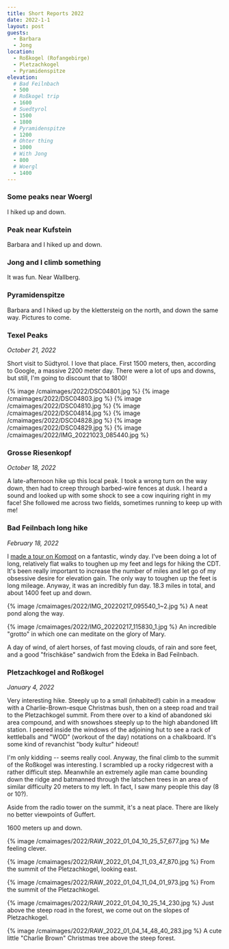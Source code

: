 ```yaml
---
title: Short Reports 2022
date: 2022-1-1
layout: post
guests:
  - Barbara
  - Jong
location:
  - Roßkogel (Rofangebirge)
  - Pletzachkogel
  - Pyramidenspitze
elevation:
  # Bad Feilnbach
  - 500
  # Roßkogel trip
  - 1600
  # Suedtyrol
  - 1500
  - 1800
  # Pyramidenspitze
  - 1200
  # Ohter thing
  - 1000
  # With Jong
  - 800
  # Woergl
  - 1400
---
```


### Some peaks near Woergl

I hiked up and down.

### Peak near Kufstein

Barbara and I hiked up and down.

### Jong and I climb something

It was fun. Near Wallberg.

### Pyramidenspitze

Barbara and I hiked up by the klettersteig on the north, and down the same
way. Pictures to come.

### Texel Peaks
_October 21, 2022_

Short visit to Südtyrol. I love that place. First 1500 meters, then, according
to Google, a massive 2200 meter day. There were a lot of ups and downs, but
still, I'm going to discount that to 1800!

{% image /cmaimages/2022/DSC04801.jpg %}
{% image /cmaimages/2022/DSC04803.jpg %}
{% image /cmaimages/2022/DSC04810.jpg %}
{% image /cmaimages/2022/DSC04814.jpg %}
{% image /cmaimages/2022/DSC04828.jpg %}
{% image /cmaimages/2022/DSC04829.jpg %}
{% image /cmaimages/2022/IMG_20221023_085440.jpg %}

### Grosse Riesenkopf
_October 18, 2022_

A late-afternoon hike up this local peak.
I took a wrong turn on the way down, then had to creep through barbed-wire
fences at dusk. I heard a sound and looked up with some shock to see a
cow inquiring right in my face! She followed me across two fields, sometimes
running to keep up with me!

### Bad Feilnbach long hike
_February 18, 2022_

I [made a tour on Komoot](https://www.komoot.com/tour/675454148)
on a fantastic, windy day. I've been doing a lot of long, relatively
flat walks to toughen up my feet and legs for hiking the CDT.
It's been really important to increase the number of miles and
let go of my obsessive desire for elevation gain. The only way
to toughen up the feet is long mileage. Anyway, it was an incredibly
fun day. 18.3 miles in total, and about 1400 feet up and down.

{% image /cmaimages/2022/IMG_20220217_095540_1~2.jpg %}
A neat pond along the way.

{% image /cmaimages/2022/IMG_20220217_115830_1.jpg %}
An incredible "grotto" in which one can meditate on the glory of Mary.

A day of wind, of alert horses, of fast moving clouds, of rain
and sore feet, and a good "frischkäse" sandwich from the Edeka in Bad Feilnbach.

### Pletzachkogel and Roßkogel
_January 4, 2022_

Very interesting hike. Steeply up to a small (inhabited!) cabin
in a meadow with a Charlie-Brown-esque Christmas bush, then
on a steep road and trail to the Pletzachkogel summit. From
there over to a kind of abandoned ski area compound, and with
snowshoes steeply up to the high abandoned lift station.
I peered inside the windows of the adjoining hut to see a rack
of kettleballs and "WOD" (workout of the day) notations on a
chalkboard. It's some kind of revanchist "body kultur" hideout!

I'm only kidding -- seems really cool. Anyway, the final climb
to the summit of the Roßkogel was interesting. I scrambled up
a rocky ridgecrest with a rather difficult step. Meanwhile an
extremely agile man came bounding down the ridge and batmanned
through the latschen trees in an area of similar difficulty
20 meters to my left. In fact, I saw many people this day (8 or 10?).

Aside from the radio tower on the summit, it's a neat place.
There are likely no better viewpoints of Guffert.

1600 meters up and down.

{% image /cmaimages/2022/RAW_2022_01_04_10_25_57_677.jpg %}
Me feeling clever.

{% image /cmaimages/2022/RAW_2022_01_04_11_03_47_870.jpg %}
From the summit of the Pletzachkogel, looking east.

{% image /cmaimages/2022/RAW_2022_01_04_11_04_01_973.jpg %}
From the summit of the Pletzachkogel.

{% image /cmaimages/2022/RAW_2022_01_04_10_25_14_230.jpg %}
Just above the steep road in the forest, we come out on the slopes
of Pletzachkogel.

{% image /cmaimages/2022/RAW_2022_01_04_14_48_40_283.jpg %}
A cute little "Charlie Brown" Christmas tree above the steep forest.
